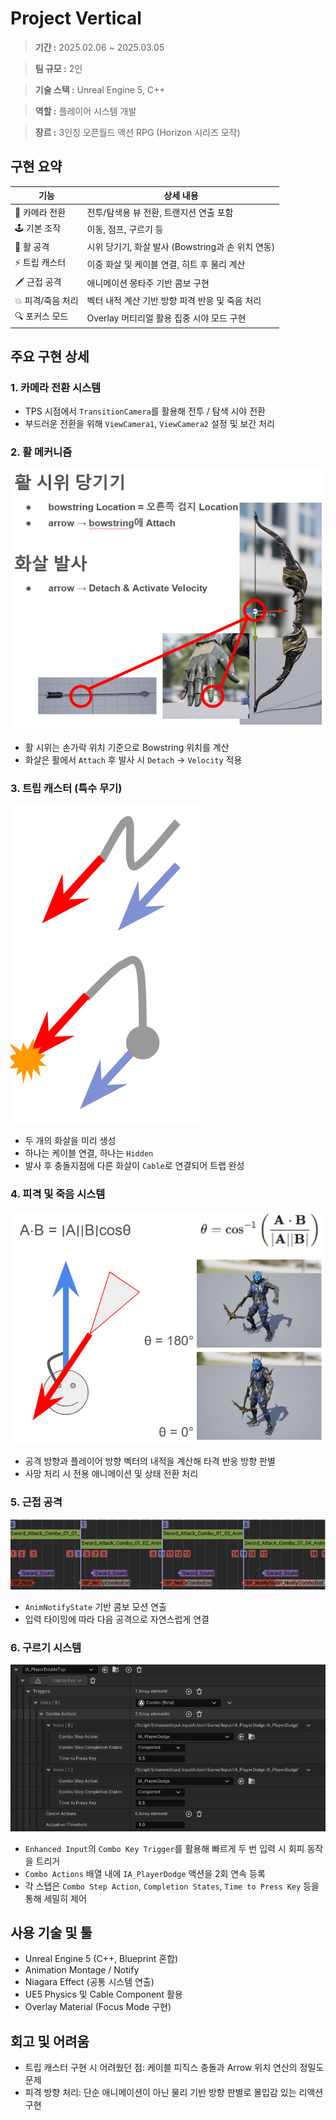 # Project Vertical

> **기간 :** 2025.02.06 ~ 2025.03.05
> 

> **팀 규모 :** 2인
> 

> **기술 스택 :** Unreal Engine 5, C++
> 

> **역할 :** 플레이어 시스템 개발
> 

> **장르 :** 3인칭 오픈월드 액션 RPG (Horizon 시리즈 모작)
> 

## 구현 요약

| 기능 | 상세 내용 |
| --- | --- |
| 🎥 카메라 전환 | 전투/탐색용 뷰 전환, 트랜지션 연출 포함 |
| 🕹️ 기본 조작 | 이동, 점프, 구르기 등 |
| 🏹 활 공격 | 시위 당기기, 화살 발사 (Bowstring과 손 위치 연동) |
| ⚡ 트립 캐스터 | 이중 화살 및 케이블 연결, 히트 후 물리 계산 |
| 🗡️ 근접 공격 | 애니메이션 몽타주 기반 콤보 구현 |
| 💥 피격/죽음 처리 | 벡터 내적 계산 기반 방향 피격 반응 및 죽음 처리 |
| 🔍 포커스 모드 | Overlay 머티리얼 활용 집중 시야 모드 구현 |

## 주요 구현 상세

### **1. 카메라 전환 시스템**

- TPS 시점에서 `TransitionCamera`를 활용해 전투 / 탐색 시야 전환
- 부드러운 전환을 위해 `ViewCamera1`, `ViewCamera2` 설정 및 보간 처리

### **2. 활 메커니즘**

![image.png](/Resources/image.png)

- 활 시위는 손가락 위치 기준으로 Bowstring 위치를 계산
- 화살은 활에서 `Attach` 후 발사 시 `Detach` → `Velocity` 적용

### **3. 트립 캐스터 (특수 무기)**

![image.png](/Resources/image%201.png)

- 두 개의 화살을 미리 생성
- 하나는 케이블 연결, 하나는 `Hidden`
- 발사 후 충돌지점에 다른 화살이 `Cable`로 연결되어 트랩 완성

### **4. 피격 및 죽음 시스템**

![image.png](/Resources/image%202.png)

- 공격 방향과 플레이어 방향 벡터의 내적을 계산해 타격 반응 방향 판별
- 사망 처리 시 전용 애니메이션 및 상태 전환 처리

### **5. 근접 공격**

![image.png](/Resources/image%203.png)

- `AnimNotifyState` 기반 콤보 모션 연출
- 입력 타이밍에 따라 다음 공격으로 자연스럽게 연결

### 6. 구르기 시스템

![image 4.png](/Resources/image%204.png)

- `Enhanced Input`의 `Combo Key Trigger`를 활용해 빠르게 두 번 입력 시 회피 동작을 트리거
- `Combo Actions` 배열 내에 `IA_PlayerDodge` 액션을 2회 연속 등록
- 각 스텝은 `Combo Step Action`, `Completion States`, `Time to Press Key` 등을 통해 세밀히 제어

## 사용 기술 및 툴

- Unreal Engine 5 (C++, Blueprint 혼합)
- Animation Montage / Notify
- Niagara Effect (공통 시스템 연출)
- UE5 Physics 및 Cable Component 활용
- Overlay Material (Focus Mode 구현)

## 회고 및 어려움

- 트립 캐스터 구현 시 어려웠던 점: 케이블 피직스 충돌과 Arrow 위치 연산의 정밀도 문제
- 피격 방향 처리: 단순 애니메이션이 아닌 물리 기반 방향 판별로 몰입감 있는 리액션 구현
